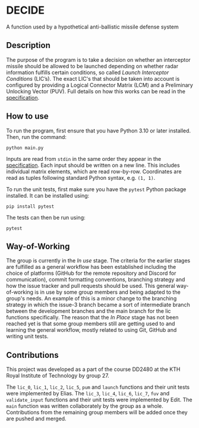 # DECIDE

A function used by a hypothetical anti-ballistic missile defense system

## Description
The purpose of the program is to take a decision on whether an interceptor missile should be allowed to be launched depending on whether radar information fulfills certain conditions, so called *Launch Interceptor Conditions* (LIC’s). The exact LIC's that should be taken into account is configured by providing a Logical Connector Matrix (LCM) and a Preliminary Unlocking Vector (PUV). Full details on how this works can be read in the [specification](https://canvas.kth.se/courses/37918/files/6157550/download).

## How to use
To run the program, first ensure that you have Python 3.10 or later installed. Then, run the command:
```console
python main.py
```

Inputs are read from `stdin` in the same order they appear in the [specification](https://canvas.kth.se/courses/37918/files/6157550/download). Each input should be written on a new line. This includes individual matrix elements, which are read row-by-row. Coordinates are read as tuples following standard Python syntax, e.g. `(1, 1)`.

To run the unit tests, first make sure you have the `pytest` Python package installed. It can be installed using:
```console
pip install pytest
```

The tests can then be run using:
```console
pytest
```

## Way-of-Working
The group is currently in the *In use* stage. The criteria for the earlier stages are fulfilled as a general workflow has been established including the choice of platforms (GitHub for the remote repository and Discord for communication), commit formatting conventions, branching strategy and how the issue tracker and pull requests should be used. This general way-of-working is in use by some group members and being adapted to the group's needs. An example of this is a minor change to the branching strategy in which the issue-3 branch became a sort of intermediate branch between the development branches and the main branch for the lic functions specifically. The reason that the *In Place* stage has not been reached yet is that some group members still are getting used to and learning the general workflow, mostly related to using Git, GitHub and writing unit tests.

## Contributions
This project was developed as a part of the course DD2480 at the KTH Royal Institute of Technology by group 27.

The `lic_0`, `lic_1`, `lic_2`, `lic_5`, `pum` and `launch` functions and their unit tests were implemented by Elias.
The `lic_3`, `lic_4`, `lic_6`, `lic_7`, `fuv` and `validate_input` functions and their unit tests were implemented by Edit.
The `main` function was written collaborately by the group as a whole.
Contributions from the remaining group members will be added once they are pushed and merged.


